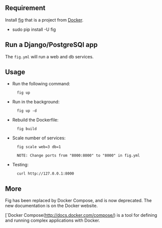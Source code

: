 

## Requirement

Install [fig](http://www.fig.sh/) that is a project from [Docker](https://www.docker.com/).
- sudo pip install -U fig


## Run a Django/PostgreSQl app

The `fig.yml` will run a web and db services.


## Usage

- Run the following command:

        fig up

- Run in the background:

        fig up -d

- Rebuild the Dockerfile:

        fig build

- Scale number of services:

        fig scale web=3 db=1

        NOTE: Change ports from "8000:8000" to "8000" in fig.yml

- Testing:

        curl http://127.0.0.1:8000


## More

Fig has been replaced by Docker Compose, and is now deprecated. The new documentation is on the Docker website.

[`Docker Compose(http://docs.docker.com/compose/) is a tool for defining and running complex applications with Docker.
